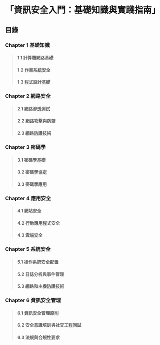 # 「資訊安全入門：基礎知識與實踐指南」

## 目錄

### Chapter 1 基礎知識
   > #### 1.1 計算機網路基礎
   > #### 1.2 作業系統安全
   > #### 1.3 程式設計基礎

### Chapter 2 網路安全
   > #### 2.1 網路滲透測試
   > #### 2.2 網路攻擊與防禦
   > #### 2.3 網路防護技術

### Chapter 3 密碼學
   > #### 3.1 密碼學基礎
   > #### 3.2 密碼學協定
   > #### 3.3 密碼學應用

### Chapter 4 應用安全
   > #### 4.1 網站安全
   > #### 4.2 行動應用程式安全
   > #### 4.3 雲端安全

### Chapter 5 系統安全
   > #### 5.1 操作系統安全配置
   > #### 5.2 日誌分析與事件管理
   > #### 5.3 網路和主機防護技術

### Chapter 6 資訊安全管理
   > #### 6.1 資訊安全管理原則
   > #### 6.2 安全意識培訓與社交工程測試
   > #### 6.3 法規與合規性要求